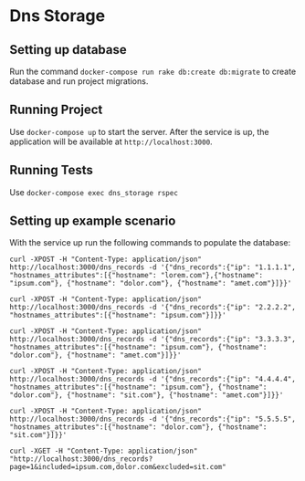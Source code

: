 # Dns Storage

## Setting up database

Run the command `docker-compose run rake db:create db:migrate` to create database
and run project migrations.

## Running Project

Use `docker-compose up` to start the server. After the service is up,
the application will be available at `http://localhost:3000`.

## Running Tests

Use `docker-compose exec dns_storage rspec`

## Setting up example scenario

With the service up run the following commands to populate the database:

```
curl -XPOST -H "Content-Type: application/json" http://localhost:3000/dns_records -d '{"dns_records":{"ip": "1.1.1.1", "hostnames_attributes":[{"hostname": "lorem.com"},{"hostname": "ipsum.com"}, {"hostname": "dolor.com"}, {"hostname": "amet.com"}]}}'

curl -XPOST -H "Content-Type: application/json" http://localhost:3000/dns_records -d '{"dns_records":{"ip": "2.2.2.2", "hostnames_attributes":[{"hostname": "ipsum.com"}]}}'

curl -XPOST -H "Content-Type: application/json" http://localhost:3000/dns_records -d '{"dns_records":{"ip": "3.3.3.3", "hostnames_attributes":[{"hostname": "ipsum.com"}, {"hostname": "dolor.com"}, {"hostname": "amet.com"}]}}'

curl -XPOST -H "Content-Type: application/json" http://localhost:3000/dns_records -d '{"dns_records":{"ip": "4.4.4.4", "hostnames_attributes":[{"hostname": "ipsum.com"}, {"hostname": "dolor.com"}, {"hostname": "sit.com"}, {"hostname": "amet.com"}]}}'

curl -XPOST -H "Content-Type: application/json" http://localhost:3000/dns_records -d '{"dns_records":{"ip": "5.5.5.5", "hostnames_attributes":[{"hostname": "dolor.com"}, {"hostname": "sit.com"}]}}'

curl -XGET -H "Content-Type: application/json" "http://localhost:3000/dns_records?page=1&included=ipsum.com,dolor.com&excluded=sit.com"
```
